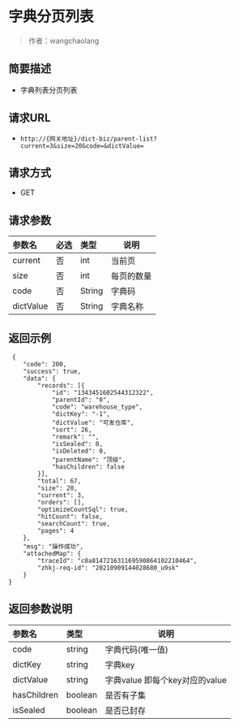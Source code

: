 # 字典分页列表

> 作者：wangchaolang

## 简要描述

- 字典列表分页列表

## 请求URL
- `http://{网关地址}/dict-biz/parent-list?current=3&size=20&code=&dictValue=`
  
## 请求方式
- GET 

## 请求参数

|参数名|必选|类型|说明|
|:----    |:---|:----- |-----   |
|current|否|int|当前页|
|size|否|int|每页的数量|
|code|否|String|字典码|
|dictValue|否|String|字典名称|

## 返回示例 

``` 
 {
	"code": 200,
	"success": true,
	"data": {
		"records": [{
			"id": "1343451602544312322",
			"parentId": "0",
			"code": "warehouse_type",
			"dictKey": "-1",
			"dictValue": "可发仓库",
			"sort": 26,
			"remark": "",
			"isSealed": 0,
			"isDeleted": 0,
			"parentName": "顶级",
			"hasChildren": false
		}],
		"total": 67,
		"size": 20,
		"current": 3,
		"orders": [],
		"optimizeCountSql": true,
		"hitCount": false,
		"searchCount": true,
		"pages": 4
	},
	"msg": "操作成功",
	"attachedMap": {
		"traceId": "c0a814721631169590864102210464",
		"zhkj-req-id": "20210909144028680_u9sk"
	}
}
```

## 返回参数说明 

|参数名|类型|说明|
|:-----  |:-----|-----                           |
|code |string   |字典代码(唯一值)  |
|dictKey |string   |字典key  |
|dictValue |string   |字典value  即每个key对应的value  |
|hasChildren |boolean   |是否有子集  |
|isSealed |boolean   |是否已封存  |